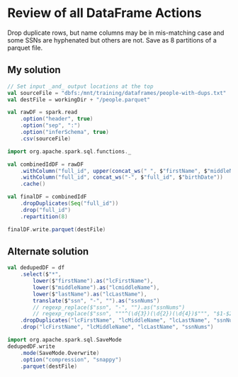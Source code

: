 # Review of all DataFrame Actions
Drop duplicate rows, but name columns may be in mis-matching case and some SSNs are hyphenated
but others are not. Save as 8 partitions of a parquet file. 

## My solution
```scala
// Set input _and_ output locations at the top
val sourceFile = "dbfs:/mnt/training/dataframes/people-with-dups.txt"
val destFile = workingDir + "/people.parquet"
```

```scala
val rawDF = spark.read
	.option("header", true)
	.option("sep", ":")
	.option("inferSchema", true)
	.csv(sourceFile)

import org.apache.spark.sql.functions._

val combinedIdDF = rawDF
	.withColumn("full_id", upper(concat_ws(" ", $"firstName", $"middleName", $"lastName")))
	.withColumn("full_id", concat_ws("-", $"full_id", $"birthDate"))
	.cache()

val finalDF = combinedIdF
	.dropDuplicates(Seq("full_id"))
	.drop("full_id")
	.repartition(8)

finalDF.write.parquet(destFile)
```

## Alternate solution
```scala
val dedupedDF = df
	.select($"*",
		lower($"firstName").as("lcFirstName"),
		lower($"middleName").as("lcmiddleName"),
		lower($"lastName").as("lcLastName"),
		translate($"ssn", "-", "").as("ssnNums")
		// regexp_replace($"ssn", "-", "").as("ssnNums")
		// regexp_replace($"ssn", """^(\d{3})(\d{2})(\d{4})$""", "$1-$2-$3").alais("ssnNums")
	.dropDuplicates("lcFirstName", "lcMiddleName", "lcLastName", "ssnNums", "gender", "birthDate", "salary")
	.drop("lcFirstName", "lcMiddleName", "lcLastName", "ssnNums")

import org.apache.spark.sql.SaveMode
dedupedDF.write
	.mode(SaveMode.Overwrite)
	.option("compression", "snappy")
	.parquet(destFile)
```
